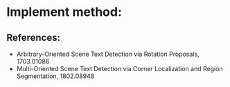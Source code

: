 # Implement method:

## References:
* Arbitrary-Oriented Scene Text Detection via Rotation Proposals, 1703.01086
* Multi-Oriented Scene Text Detection via Corner Localization and Region Segmentation, 1802.08948
